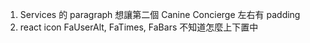 1. Services 的 paragraph 想讓第二個 Canine Concierge 左右有 padding
2. react icon FaUserAlt, FaTimes, FaBars 不知道怎麼上下置中

